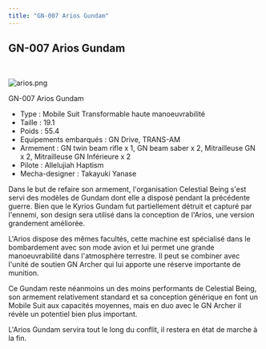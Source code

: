 ```yaml
---
title: "GN-007 Arios Gundam"
---
```


GN-007 Arios Gundam
-------------------

 


![arios.png](/images/stories/saga/gundam00/mechas/s2/celestialbeing/arios.png "arios.png")


GN-007 Arios Gundam


- Type : Mobile Suit Transformable haute manoeuvrabilité   
- Taille : 19.1   
- Poids : 55.4   
- Equipements embarqués : GN Drive, TRANS-AM   
- Armement : GN twin beam rifle x 1, GN beam saber x 2, Mitrailleuse GN x 2, Mitrailleuse GN Inférieure x 2  
 - Pilote : Allelujiah Haptism  
- Mecha-designer : Takayuki Yanase


Dans le but de refaire son armement, l'organisation Celestial Being s'est servi des modèles de Gundam dont elle a disposé pendant la précédente guerre. Bien que le Kyrios Gundam fut partiellement détruit et capturé par l'ennemi, son design sera utilisé dans la conception de l'Arios, une version grandement améliorée.


L'Arios dispose des mêmes facultés, cette machine est spécialisé dans le bombardement avec son mode avion et lui permet une grande manoeuvrabilité dans l'atmosphère terrestre. Il peut se combiner avec l'unité de soutien GN Archer qui lui apporte une réserve importante de munition.


Ce Gundam reste néanmoins un des moins performants de Celestial Being, son armement relativement standard et sa conception générique en font un Mobile Suit aux capacités moyennes, mais en duo avec le GN Archer il révèle un potentiel bien plus important.


L'Arios Gundam servira tout le long du conflit, il restera en état de marche à la fin.

